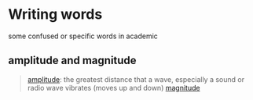 # Writing words

some confused or specific words in academic

## amplitude and magnitude
> [amplitude](https://en.wikipedia.org/wiki/Amplitude): the greatest distance that a wave, especially a sound or radio wave vibrates (moves up and down)
> [magnitude](https://en.wikipedia.org/wiki/Magnitude_(mathematics)) 
